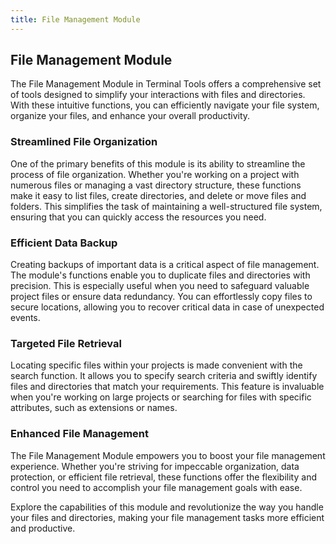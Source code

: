 ```yaml
---
title: File Management Module
---
```

## File Management Module

The File Management Module in Terminal Tools offers a comprehensive set of tools designed to simplify your interactions with files and directories. With these intuitive functions, you can efficiently navigate your file system, organize your files, and enhance your overall productivity.

### Streamlined File Organization

One of the primary benefits of this module is its ability to streamline the process of file organization. Whether you're working on a project with numerous files or managing a vast directory structure, these functions make it easy to list files, create directories, and delete or move files and folders. This simplifies the task of maintaining a well-structured file system, ensuring that you can quickly access the resources you need.

### Efficient Data Backup

Creating backups of important data is a critical aspect of file management. The module's functions enable you to duplicate files and directories with precision. This is especially useful when you need to safeguard valuable project files or ensure data redundancy. You can effortlessly copy files to secure locations, allowing you to recover critical data in case of unexpected events.

### Targeted File Retrieval

Locating specific files within your projects is made convenient with the search function. It allows you to specify search criteria and swiftly identify files and directories that match your requirements. This feature is invaluable when you're working on large projects or searching for files with specific attributes, such as extensions or names.

### Enhanced File Management

The File Management Module empowers you to boost your file management experience. Whether you're striving for impeccable organization, data protection, or efficient file retrieval, these functions offer the flexibility and control you need to accomplish your file management goals with ease.

Explore the capabilities of this module and revolutionize the way you handle your files and directories, making your file management tasks more efficient and productive.
